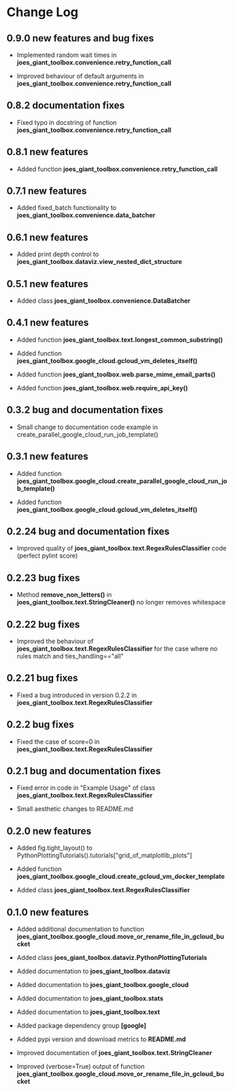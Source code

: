 
# Change Log

## 0.9.0 new features and bug fixes

* Implemented random wait times in **joes_giant_toolbox.convenience.retry_function_call**

* Improved behaviour of default arguments in **joes_giant_toolbox.convenience.retry_function_call**

## 0.8.2 documentation fixes

* Fixed typo in docstring of function **joes_giant_toolbox.convenience.retry_function_call**

## 0.8.1 new features

* Added function **joes_giant_toolbox.convenience.retry_function_call**

## 0.7.1 new features

* Added fixed_batch functionality to **joes_giant_toolbox.convenience.data_batcher**

## 0.6.1 new features

* Added print depth control to **joes_giant_toolbox.dataviz.view_nested_dict_structure**

## 0.5.1 new features

* Added class **joes_giant_toolbox.convenience.DataBatcher**

## 0.4.1 new features

* Added function **joes_giant_toolbox.text.longest_common_substring()**

* Added function **joes_giant_toolbox.google_cloud.gcloud_vm_deletes_itself()**

* Added function **joes_giant_toolbox.web.parse_mime_email_parts()**

* Added function **joes_giant_toolbox.web.require_api_key()**

## 0.3.2 bug and documentation fixes

* Small change to documentation code example in create_parallel_google_cloud_run_job_template()

## 0.3.1 new features

* Added function **joes_giant_toolbox.google_cloud.create_parallel_google_cloud_run_job_template()**

* Added function **joes_giant_toolbox.google_cloud.gcloud_vm_deletes_itself()**

## 0.2.24 bug and documentation fixes

* Improved quality of **joes_giant_toolbox.text.RegexRulesClassifier** code (perfect pylint score)

## 0.2.23 bug fixes

* Method **remove_non_letters()** in **joes_giant_toolbox.text.StringCleaner()** no longer removes whitespace

## 0.2.22 bug fixes

* Improved the behaviour of **joes_giant_toolbox.text.RegexRulesClassifier** for the case where no rules match and ties_handling=="all"

## 0.2.21 bug fixes

* Fixed a bug introduced in version 0.2.2 in **joes_giant_toolbox.text.RegexRulesClassifier**

## 0.2.2 bug fixes

* Fixed the case of score=0 in **joes_giant_toolbox.text.RegexRulesClassifier**

## 0.2.1 bug and documentation fixes

* Fixed error in code in "Example Usage" of class **joes_giant_toolbox.text.RegexRulesClassifier**

* Small aesthetic changes to README.md

## 0.2.0 new features

* Added fig.tight_layout() to PythonPlottingTutorials().tutorials["grid_of_matplotlib_plots"]

* Added function **joes_giant_toolbox.google_cloud.create_gcloud_vm_docker_template**

* Added class **joes_giant_toolbox.text.RegexRulesClassifier**

## 0.1.0 new features

* Added additional documentation to function **joes_giant_toolbox.google_cloud.move_or_rename_file_in_gcloud_bucket**

* Added class **joes_giant_toolbox.dataviz.PythonPlottingTutorials**

* Added documentation to **joes_giant_toolbox.dataviz**

* Added documentation to **joes_giant_toolbox.google_cloud**

* Added documentation to **joes_giant_toolbox.stats**

* Added documentation to **joes_giant_toolbox.text**

* Added package dependency group **[google]**

* Added pypi version and download metrics to **README.md**

* Improved documentation of **joes_giant_toolbox.text.StringCleaner**

* Improved (verbose=True) output of function **joes_giant_toolbox.google_cloud.move_or_rename_file_in_gcloud_bucket**
